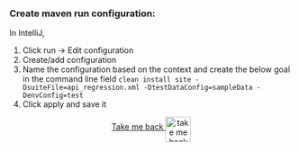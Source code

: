 ###  Create maven run configuration:
In IntelliJ,
1. Click run -> Edit configuration
2. Create/add configuration
3. Name the configuration based on the context and create the below goal in the command line field
```clean install site -DsuiteFile=api_regression.xml -DtestDataConfig=sampleData -DenvConfig=test```
4. Click apply and save it
<p align="center">
    <a align="middle" href="https://github.com/ParthibanRajasekaran/restassured-gherkin-testng-allure/README/md">Take me back
      <img align="middle" alt="take me back to read me" width="45px" src="https://cdn.arrowpng.com/images/red-go-back-arrow.png" />
    </a>
</p>